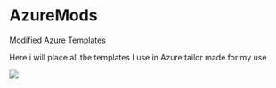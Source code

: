 # AzureMods
Modified Azure Templates

Here i will place all the templates I use in Azure tailor made for my use

<a href="https://azuredeploy.net/" target="_blank"><img src="http://azuredeploy.net/deploybutton.png"/></a>
